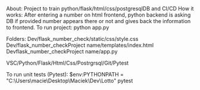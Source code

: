 About: Project to train python/flask/html/css/postgresqlDB and CI/CD
How it works: After entering a number on html frontend, python backend is asking DB if provided number appears there or not and gives back the information to frontend.
To run project: python app.py

Folders:
Dev/flask_number_check/static/css/style.css
Dev/flask_number_checkProject name/templates/index.html
Devflask_number_checkProject name/app.py

VSC/Python/Flask/Html/Css/Postrgrsql/Git/Pytest

To run unit tests (Pytest): $env:PYTHONPATH = "C:\Users\macie\Desktop\Maciek\Dev\Lotto"
pytest